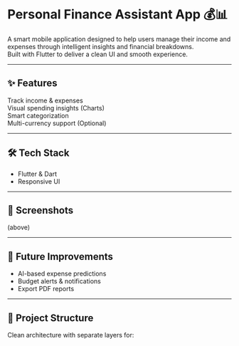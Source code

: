 # Personal Finance Assistant App 💰📊

A smart mobile application designed to help users manage their income and expenses through intelligent insights and financial breakdowns.  
Built with Flutter to deliver a clean UI and smooth experience.

---

## ✨ Features
 Track income & expenses  
 Visual spending insights (Charts)  
 Smart categorization   
 Multi-currency support (Optional)  

---

## 🛠 Tech Stack
- Flutter & Dart
- Responsive UI

---

## 📸 Screenshots
(above)

---

## 🚀 Future Improvements
- AI-based expense predictions
- Budget alerts & notifications
- Export PDF reports

---

## 📂 Project Structure
Clean architecture with separate layers for:

